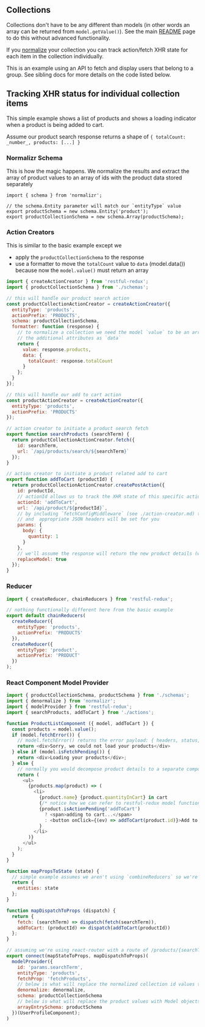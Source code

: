 Collections
-----------
Collections don't have to be any different than models (in other words an array can be returned from `model.getValue()`).  See the main [README](../README.md) page to do this without advanced functionality.

If you [normalize](https://github.com/paularmstrong/normalizr) your collection you can track action/fetch XHR state for each item in the collection individually.

This is an example using an API to fetch and display users that belong to a group.  See sibling docs for more details on the code listed below.

## Tracking XHR status for individual collection items
This simple example shows a list of products and shows a loading indicator when a product is being added to cart.

Assume our product search response returns a shape of `{ totalCount: _number_, products: [...] }`
### Normalizr Schema
This is how the magic happens.  We normalize the results and extract the array of product values to an array of ids
with the product data stored separately
```
import { schema } from 'normalizr';

// the schema.Entity parameter will match our `entityType` value
export productSchema = new schema.Entity('product');
export productCollectionSchema = new schema.Array(productSchema);
```

### Action Creators
This is similar to the basic example except we

* apply the `productCollectionSchema` to the response
* use a formatter to move the `totalCount` value to `data` (model.data()) because now the `model.value()` must return an array
```javascript
import { createActionCreator } from 'restful-redux';
import { productCollectionSchema } from './schemas';

// this will handle our product search action
const productCollectionActionCreator = createActionCreator({
  entityType: 'products',
  actionPrefix: 'PRODUCTS',
  schema: productCollectionSchema,
  formatter: function (response) {
    // to normalize a collection we need the model `value` to be an array so we'll save
    // the additional attributes as `data`
    return {
      value: response.products,
      data: {
        totalCount: response.totalCount
      }
    };
  }
});

// this will handle our add to cart action
const productActionCreator = createActionCreator({
  entityType: 'products',
  actionPrefix: 'PRODUCTS'
});

// action creator to initiate a product search fetch
export function searchProducts (searchTerm) {
  return productCollectionActionCreator.fetch({
    id: searchTerm,
    url: `/api/products/search/${searchTerm}`
  });
}

// action creator to initiate a product related add to cart
export function addToCart (productId) {
  return productCollectionActionCreator.createPostAction({
    id: productId,
    // actionId allows us to track the XHR state of this specific action for this specific product
    actionId: 'addToCart',
    url: `/api/product/${productId}`,
    // by including `fetchConfigMiddleware` (see ./action-creator.md) the body will be serialized
    // and  appropriate JSON headers will be set for you
    params: {
      body: {
        quantity: 1
      }
    },
    // we'll assume the response will return the new product details (with a count of the quantity in cart)
    replaceModel: true
  });
}
```

### Reducer
```javascript
import { createReducer, chainReducers } from 'restful-redux';

// nothing functionally different here from the basic example
export default chainReducers(
  createReducer({
    entityType: 'products',
    actionPrefix: 'PRODUCTS'
  }),
  createReducer({
    entityType: 'product',
    actionPrefix: 'PRODUCT'
  })
);
```

### React Component Model Provider
```javascript
import { productCollectionSchema, productSchema } from './schemas';
import { denormalize } from 'normalizr';
import { modelProvider } from 'restful-redux';
import { searchProducts, addToCart } from './actions';

function ProductListComponent ({ model, addToCart }) {
  const products = model.value();
  if (model.fetchError()) {
    // model.fetchError() returns the error payload: { headers, status, statusText, url, value }
    return <div>Sorry, we could not load your products</div>
  } else if (model.isFetchPending()) {
    return <div>Loading your products</div>;
  } else {
    // normally you would decompose product details to a separate component but we're keeping it simple here
    return (
      <ul>
        {products.map(product) => (
          <li>
            {product.name} {product.quantityInCart} in cart
            {/* notice how we can refer to restful-redux model functions in our collection items */}
            {product.isActionPending('addToCart')
              ? <span>adding to cart...</span>
              : <button onClick={(ev) => addToCart(product.id)}>Add to cart</button>
            }
          </li>
        )}
      </ul>
    );
  }
}

function mapPropsToState (state) {
  // simple example assumes we aren't using `combineReducers` so we're just using global state to hold our entities
  return {
    entities: state
  };
}

function mapDispatchToProps (dispatch) {
  return {
    fetch: (searchTerm) => dispatch(fetch(searchTerm)),
    addToCart: (productId) => dispatch(addToCart(productId))
  };
}

// assuming we're using react-router with a route of /products/{searchTerm} (`props.params.searchTerm` will be our search term)
export connect(mapStateToProps, mapDispatchToProps)(
  modelProvider({
    id: 'params.searchTerm',
    entityType: 'products',
    fetchProp: 'fetchProducts',
    // below is what will replace the normalized collection id values to the product values
    denormalize: denormalize,
    schema: productCollectionSchema
    // below is what will replace the product values with Model objects that give you access to product level XHR status
    arrayEntrySchema: productSchema
  })(UserProfileComponent);
)
```
